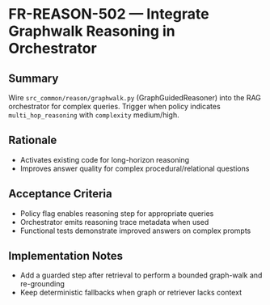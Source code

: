 # FR-REASON-502 — Integrate Graphwalk Reasoning in Orchestrator

## Summary
Wire `src_common/reason/graphwalk.py` (GraphGuidedReasoner) into the RAG orchestrator for complex queries. Trigger when policy indicates `multi_hop_reasoning` with `complexity` medium/high.

## Rationale
- Activates existing code for long-horizon reasoning
- Improves answer quality for complex procedural/relational questions

## Acceptance Criteria
- Policy flag enables reasoning step for appropriate queries
- Orchestrator emits reasoning trace metadata when used
- Functional tests demonstrate improved answers on complex prompts

## Implementation Notes
- Add a guarded step after retrieval to perform a bounded graph-walk and re-grounding
- Keep deterministic fallbacks when graph or retriever lacks context

